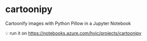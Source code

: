 # cartoonipy

Cartoonify images with Python Pillow in a Jupyter Notebook

:bulb: run it on https://notebooks.azure.com/hvic/projects/cartoonipy
